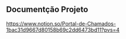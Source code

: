 ## Documentção Projeto
https://www.notion.so/Portal-de-Chamados-1bac31d9667d80158b69c2dd6473bd11?pvs=4
